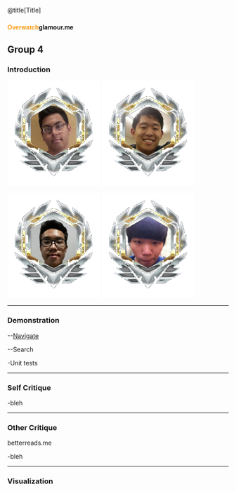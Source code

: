 @title[Title]
#### <span style="font-family:Helvetica Neue; font-weight:bold"> <span style="color:#f99e1a">Overwatch</span>glamour.me</span>
Group 4
---

### Introduction

![profile](static/media/akhil.png)
![profile](static/media/allen.png)

![profile](static/media/peter.png)
![profile](static/media/sangwon.png)

---
### Demonstration
 
--[Navigate](https://overwatchglam.me)

--Search

-Unit tests
 
---
### Self Critique
-bleh
 
---
### Other Critique
betterreads.me
 
-bleh
 
---
### Visualization
 
